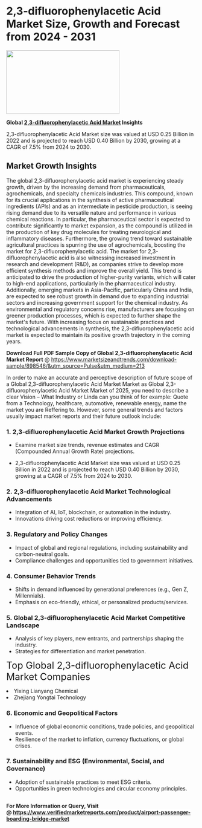 <H1>2,3-difluorophenylacetic Acid Market Size, Growth and Forecast from 2024 - 2031</H1><img class="aligncenter size-medium wp-image-584254" src="https://thirdeyenews.in/wp-content/uploads/2024/09/Global-Market-Research-300x168.jpeg" alt="" width="300" height="168" /><p><strong>Global&nbsp;<a href="https://www.marketsizeandtrends.com/download-sample/898546/&amp;utm_source=Pulse&amp;utm_medium=213">2,3-difluorophenylacetic Acid Market</a> Insights</strong></p><p>2,3-difluorophenylacetic Acid Market size was valued at USD 0.25 Billion in 2022 and is projected to reach USD 0.40 Billion by 2030, growing at a CAGR of 7.5% from 2024 to 2030.</p><p><h2>Market Growth Insights</h2> The global 2,3-difluorophenylacetic acid market is experiencing steady growth, driven by the increasing demand from pharmaceuticals, agrochemicals, and specialty chemicals industries. This compound, known for its crucial applications in the synthesis of active pharmaceutical ingredients (APIs) and as an intermediate in pesticide production, is seeing rising demand due to its versatile nature and performance in various chemical reactions. In particular, the pharmaceutical sector is expected to contribute significantly to market expansion, as the compound is utilized in the production of key drug molecules for treating neurological and inflammatory diseases. Furthermore, the growing trend toward sustainable agricultural practices is spurring the use of agrochemicals, boosting the market for 2,3-difluorophenylacetic acid. The market for 2,3-difluorophenylacetic acid is also witnessing increased investment in research and development (R&D), as companies strive to develop more efficient synthesis methods and improve the overall yield. This trend is anticipated to drive the production of higher-purity variants, which will cater to high-end applications, particularly in the pharmaceutical industry. Additionally, emerging markets in Asia-Pacific, particularly China and India, are expected to see robust growth in demand due to expanding industrial sectors and increasing government support for the chemical industry. As environmental and regulatory concerns rise, manufacturers are focusing on greener production processes, which is expected to further shape the market's future. With increasing focus on sustainable practices and technological advancements in synthesis, the 2,3-difluorophenylacetic acid market is expected to maintain its positive growth trajectory in the coming years. </p><p><span class=""><strong>Download Full PDF Sample Copy of Global 2,3-difluorophenylacetic Acid Market Report</strong> @ <a href="https://www.marketsizeandtrends.com/download-sample/898546/&amp;utm_source=Pulse&amp;utm_medium=213" target="_blank">https://www.marketsizeandtrends.com/download-sample/898546/&amp;utm_source=Pulse&amp;utm_medium=213</a></span></p><p>In order to make an accurate and perceptive description of future scope of a Global&nbsp;2,3-difluorophenylacetic Acid Market Market as Global&nbsp;2,3-difluorophenylacetic Acid Market Market of 2025, you need to describe a clear Vision &ndash; What Industry or Linda can you think of for example: Quote from a Technology, healthcare, automotive, renewable energy, name the market you are Reffering to. However, some general trends and factors usually impact market reports and their future outlook include:</p><h3>1.&nbsp;<strong>2,3-difluorophenylacetic Acid Market Growth Projections</strong></h3><ul><li>Examine market size trends, revenue estimates and CAGR (Compounded Annual Growth Rate) projections.</li><li><p>2,3-difluorophenylacetic Acid Market size was valued at USD 0.25 Billion in 2022 and is projected to reach USD 0.40 Billion by 2030, growing at a CAGR of 7.5% from 2024 to 2030.</p></li></ul><h3>2.&nbsp;<strong>2,3-difluorophenylacetic Acid Market Technological Advancements</strong></h3><ul><li>Integration of AI, IoT, blockchain, or automation in the industry.</li><li>Innovations driving cost reductions or improving efficiency.</li></ul><h3>3.&nbsp;<strong>Regulatory and Policy Changes</strong></h3><ul><li>Impact of global and regional regulations, including sustainability and carbon-neutral goals.</li><li>Compliance challenges and opportunities tied to government initiatives.</li></ul><h3>4.&nbsp;<strong>Consumer Behavior Trends</strong></h3><ul><li>Shifts in demand influenced by generational preferences (e.g., Gen Z, Millennials).</li><li>Emphasis on eco-friendly, ethical, or personalized products/services.</li></ul><h3>5.&nbsp;<strong>Global 2,3-difluorophenylacetic Acid Market Competitive Landscape</strong></h3><ul><li>Analysis of key players, new entrants, and partnerships shaping the industry.</li><li>Strategies for differentiation and market penetration.</li></ul><p data-pm-slice="1 1 []"><span style="color: inherit; font-family: inherit; font-size: 25px;">Top Global 2,3-difluorophenylacetic Acid Market Companies</span></p><div class="" data-test-id=""><p><li>Yixing Lianyang Chemical</li><li> Zhejiang Yongtai Technology</li></p></div><h3>6.&nbsp;<strong>Economic and Geopolitical Factors</strong></h3><ul><li>Influence of global economic conditions, trade policies, and geopolitical events.</li><li>Resilience of the market to inflation, currency fluctuations, or global crises.</li></ul><h3>7.&nbsp;<strong>Sustainability and ESG (Environmental, Social, and Governance)</strong></h3><ul><li>Adoption of sustainable practices to meet ESG criteria.</li><li>Opportunities in green technologies and circular economy principles.</li></ul><h2><strong style="font-size: 14px;">For More Information or Query, Visit @&nbsp;</strong><a style="background-color: #ffffff; font-size: 14px;" href="https://www.marketsizeandtrends.com/report/23-difluorophenylacetic-acid-market/" target="_blank">https://www.verifiedmarketreports.com/product/airport-passenger-boarding-bridge-market</a></h2>
